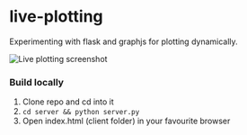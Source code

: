 # live-plotting
Experimenting with flask and graphjs for plotting dynamically. 

![Live plotting screenshot](https://github.com/StianIsmar/live-plotting/images/live-plotting.png)


### Build locally
1. Clone repo and cd into it
2. ```cd server && python server.py```
2. Open index.html (client folder) in your favourite browser



